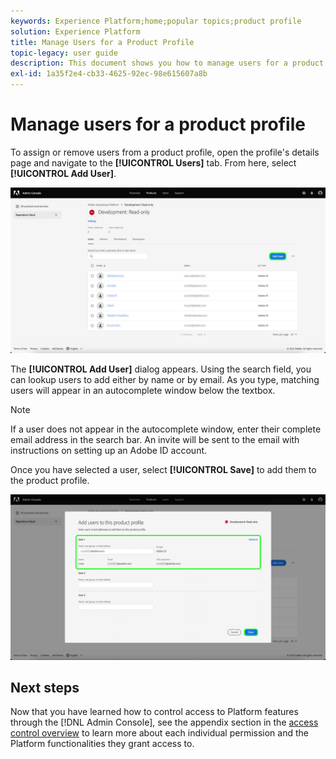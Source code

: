```yaml
---
keywords: Experience Platform;home;popular topics;product profile
solution: Experience Platform
title: Manage Users for a Product Profile
topic-legacy: user guide
description: This document shows you how to manage users for a product profile in the UI for Adobe Experience Platform.
exl-id: 1a35f2e4-cb33-4625-92ec-98e615607a8b
---
```

# Manage users for a product profile

To assign or remove users from a product profile, open the profile's details page and navigate to the **[!UICONTROL Users]** tab. From here, select **[!UICONTROL Add User]**.

![add-user](../images/add-user.png)

The **[!UICONTROL Add User]** dialog appears. Using the search field, you can lookup users to add either by name or by email. As you type, matching users will appear in an autocomplete window below the textbox.

>[!NOTE]
>
>If a user does not appear in the autocomplete window, enter their complete email address in the search bar. An invite will be sent to the email with instructions on setting up an Adobe ID account.

Once you have selected a user, select **[!UICONTROL Save]** to add them to the product profile.

![add-user-to-profile](../images/add-user-to-profile.png)

## Next steps

 Now that you have learned how to control access to Platform features through the [!DNL Admin Console], see the appendix section in the [access control overview](../home.md) to learn more about each individual permission and the Platform functionalities they grant access to.

